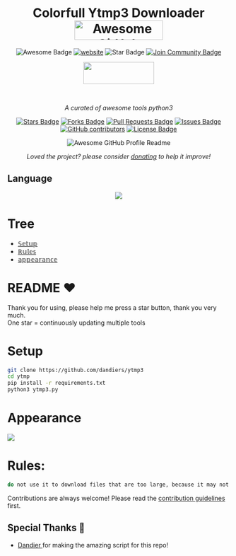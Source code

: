 <h1 align="center"> Colorfull Ytmp3 Downloader 
<img src="https://api.producthunt.com/widgets/embed-image/v1/featured.svg?post_id=277987&theme=light" alt="Awesome GitHub Profiles - Best curated list of developers readme, updated every 15 min | Product Hunt" style="width: 200px; height: 44px;" width="200" height="44" /></h1>
<div align="center">
<img src="https://cdn.rawgit.com/sindresorhus/awesome/d7305f38d29fed78fa85652e3a63e154dd8e8829/media/badge.svg" alt="Awesome Badge"/>
<a href="https://arbeitnow.com/?utm_source=awesome-github-profile-readme"><img src="https://img.shields.io/static/v1?label=&labelColor=505050&message=arbeitnow&color=%230076D6&style=flat&logo=google-chrome&logoColor=%230076D6" alt="website"/></a>
<!-- <img src="http://hits.dwyl.com/abhisheknaiidu/awesome-github-profile-readme.svg" alt="Hits Badge"/> -->
<img src="https://img.shields.io/static/v1?label=%F0%9F%8C%9F&message=If%20Useful&style=style=flat&color=BC4E99" alt="Star Badge"/>
<a href="https://t.me/showddos"><img src="https://img.shields.io/discord/733027681184251937.svg?style=flat&label=Join%20Community&color=7289DA" alt="Join Community Badge"/></a>
<p align="center">  <a href="https://t.me/mrd4nd"><img width="160" height="50" src="https://i.imgur.com/N7AK7XY.png"></a></p>
 
<br>

<i>A curated of awesome tools python3</i>

<a href="https://github.com/abhisheknaiidu/awesome-github-profile-readme/stargazers"><img src="https://img.shields.io/github/stars/abhisheknaiidu/awesome-github-profile-readme" alt="Stars Badge"/></a>
<a href="https://github.com/abhisheknaiidu/awesome-github-profile-readme/network/members"><img src="https://img.shields.io/github/forks/abhisheknaiidu/awesome-github-profile-readme" alt="Forks Badge"/></a>
<a href="https://github.com/abhisheknaiidu/awesome-github-profile-readme/pulls"><img src="https://img.shields.io/github/issues-pr/abhisheknaiidu/awesome-github-profile-readme" alt="Pull Requests Badge"/></a>
<a href="https://github.com/abhisheknaiidu/awesome-github-profile-readme/issues"><img src="https://img.shields.io/github/issues/abhisheknaiidu/awesome-github-profile-readme" alt="Issues Badge"/></a>
<a href="https://github.com/abhisheknaiidu/awesome-github-profile-readme/graphs/contributors"><img alt="GitHub contributors" src="https://img.shields.io/github/contributors/abhisheknaiidu/awesome-github-profile-readme?color=2b9348"></a>
<a href="https://github.com/abhisheknaiidu/awesome-github-profile-readme/blob/master/LICENSE"><img src="https://img.shields.io/github/license/abhisheknaiidu/awesome-github-profile-readme?color=2b9348" alt="License Badge"/></a>

<img alt="Awesome GitHub Profile Readme" src="assets/agpr.gif"> </img>

<i>Loved the project? please consider [donating](https://t.me/mrd4nd2) to help it improve!</i>

</div>

## Language</br>

<p align="center"><img src="https://img.shields.io/badge/Python-FFDD00?style=for-the-badge&logo=python&logoColor=blue"/></p>
 
 </div>
   
# Tree
* [𝕊𝕖𝕥𝕦𝕡](#Setup)
* [ℝ𝕦𝕝𝕖𝕤](#Rules)
* [𝕒𝕡𝕡𝕖𝕒𝕣𝕒𝕟𝕔𝕖](#Appearance)

# README ♥️
Thank you for using, please help me press a star button, thank you very much.<br>
One star = continuously updating multiple tools

# Setup
```sh
git clone https://github.com/dandiers/ytmp3
cd ytmp
pip install -r requirements.txt
python3 ytmp3.py
```

# Appearance
<img  src="https://github.com/dandiers/ytmp3/assets/61583533/6b4ac03e-3213-472a-b862-4aca09d6a1ca"></img>

# Rules:
```sh
do not use it to download files that are too large, because it may not work
```

Contributions are always welcome!
Please read the [contribution guidelines](contributing.md) first.

## Special Thanks 🙇
- [Dandier ](https://github.com/dandiers) for making the amazing script for this repo!
